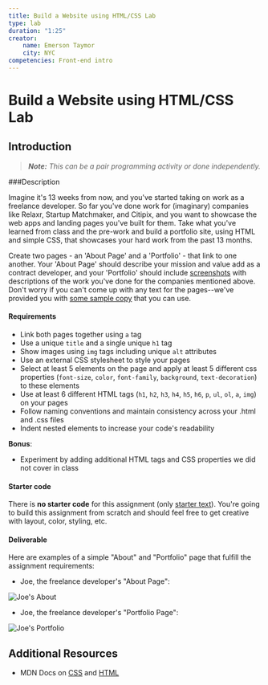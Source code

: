 ```yaml
---
title: Build a Website using HTML/CSS Lab
type: lab
duration: "1:25"
creator:
    name: Emerson Taymor
    city: NYC
competencies: Front-end intro
---
```



# Build a Website using HTML/CSS Lab

## Introduction

> ***Note:*** _This can be a pair programming activity or done independently._

###Description


Imagine it's 13 weeks from now, and you've started taking on work as a freelance developer.  So far you've done work for (imaginary) companies like Relaxr, Startup Matchmaker, and Citipix, and you want to showcase the web apps and landing pages you've built for them.  Take what you've learned from class and the pre-work and build a portfolio site, using HTML and simple CSS, that showcases your hard work from the past 13 months.

Create two pages - an 'About Page' and a 'Portfolio' - that link to one another. Your 'About Page' should describe your mission and value add as a contract developer, and your 'Portfolio' should include [screenshots](starter-code/images) with descriptions of the work you've done for the companies mentioned above. Don't worry if you can't come up with any text for the pages--we've provided you with [some sample copy](starter-code/sample-copy.txt) that you can use.


#### Requirements

- Link both pages together using `a` tag
- Use a unique `title` and a single unique `h1` tag
- Show images using `img` tags including unique `alt` attributes
- Use an external CSS stylesheet to style your pages
- Select at least 5 elements on the page and apply at least 5 different css properties (`font-size`, `color`, `font-family`, `background`, `text-decoration`) to these elements
- Use at least 6 different HTML tags (`h1`, `h2`, `h3`, `h4`, `h5`, `h6`, `p`, `ul`, `ol`, `a`, `img`) on your pages
- Follow naming conventions and maintain consistency across your .html and .css files
- Indent nested elements to increase your code's readability

**Bonus**:

- Experiment by adding additional HTML tags and CSS properties we did not cover in class 



#### Starter code

There is **no starter code** for this assignment (only [starter text](starter-code/sample-copy.txt)). You're going to build this assignment from scratch and should feel free to get creative with layout, color, styling, etc.

#### Deliverable

Here are examples of a simple "About" and "Portfolio" page that fulfill the assignment requirements:

- Joe, the freelance developer's "About Page":

![Joe's About](https://i.imgur.com/glWa47g.png)

- Joe, the freelance developer's "Portfolio Page":

![Joe's Portfolio](https://i.imgur.com/zhBMmuJ.png)

## Additional Resources

- MDN Docs on [CSS](https://developer.mozilla.org/en-US/Learn/CSS/Basics) and [HTML](https://developer.mozilla.org/en-US/docs/Web/Guide/HTML/Introduction)
